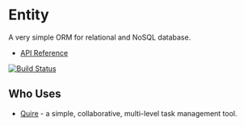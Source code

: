 # Entity

A very simple ORM for relational and NoSQL database.

* [API Reference](http://www.dartdocs.org/documentation/entity/0.9.3)

[![Build Status](https://drone.io/github.com/rikulo/entity/status.png)](https://drone.io/github.com/rikulo/entity/latest)

## Who Uses

* [Quire](https://quire.io) - a simple, collaborative, multi-level task management tool.
